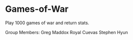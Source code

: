 # Games-of-War
Play 1000 games of war and return stats.

Group Members:
Greg Maddox
Royal Cuevas
Stephen Hyun
